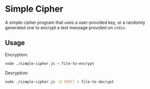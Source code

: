 # Simple Cipher

A simple cipher program that uses a user-provided key, or a randomly generated
one to encrypt a text message provided on `stdin`.

## Usage

Encryption:

```sh
node ./simple-cipher.js < file-to-encrypt
```

Decryption:

```sh
node ./simple-cipher.js -d [KEY] < file-to-decrypt
```


